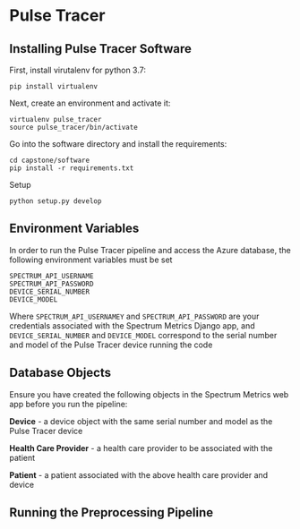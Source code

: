 # Pulse Tracer

## Installing Pulse Tracer Software
First, install virutalenv for python 3.7:

```
pip install virtualenv
```

Next, create an environment and activate it:

```
virtualenv pulse_tracer
source pulse_tracer/bin/activate
```

Go into the software directory and install the requirements:

```
cd capstone/software
pip install -r requirements.txt
```

Setup
```
python setup.py develop
```

## Environment Variables
In order to run the Pulse Tracer pipeline and access the Azure database, the following environment variables must be set
```
SPECTRUM_API_USERNAME
SPECTRUM_API_PASSWORD
DEVICE_SERIAL_NUMBER
DEVICE_MODEL
```

Where `SPECTRUM_API_USERNAMEY` and `SPECTRUM_API_PASSWORD` are your credentials associated with the Spectrum Metrics Django app, and `DEVICE_SERIAL_NUMBER` and `DEVICE_MODEL` correspond to the serial number and model of the Pulse Tracer device running the code

## Database Objects
Ensure you have created the following objects in the Spectrum Metrics web app before you run the pipeline:

**Device** - a device object with the same serial number and model as the Pulse Tracer device

**Health Care Provider** - a health care provider to be associated with the patient

**Patient** - a patient associated with the above health care provider and device



## Running the Preprocessing Pipeline

